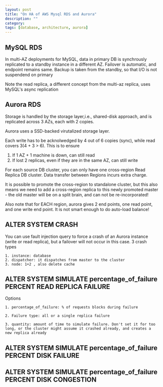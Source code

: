 ```yaml
---
layout: post
title: "On HA of AWS Mysql RDS and Aurora"
description: ""
category: 
tags: [database, architecture, aurora]
---
```

MySQL RDS
-------
In multi-AZ deployments for MySQL, data in primary DB is synchrously replicated to a standby instance in a different AZ. Failover is automatic, and endpoint remains same. Backup is taken from the standby, so that I/O is not suspendend on primary

Note the read replica, a different concept from the multi-az replica, uses MySQL's async replication


Aurora RDS
--------
Storage is handled by the storage layer,i.e., shared-disk approach, and is replicated across 3 AZs, each with 2 copies. 

Aurora uses a SSD-backed virutalized storage layer.  

Each write has to be acknolwedged by 4 out of 6 copies (sync), while read covers 3(4 + 3 > 6). This is to ensure
1. If 1 AZ + 1 machine is down, can still read
2. If lost 2 replicas, even if they are in the same AZ, can still write

For each source DB cluster, you can only have one cross-region Read Replica DB cluster. Data transfer between Regions incurs extra charge. 

It is possible to promote the cross-region to standalone cluster, but this also means we need to add a cross-region replica to this newly promoted master - the old master will be on a split brain, and can not be re-incorporated!

Also note that for EACH region, aurora gives 2 end points, one read point, and one write end point. It is not smart enough to do auto-load balance!


ALTER SYSTEM CRASH
----------
You can use fault injection query to force a crash of an Aurora instance (write or read replica), but a failover will not occur in this case. 3 crash types

```
1. instance: database
2. dispatcher: it dispatches from master to the cluster
3. node: 1+2 , also delete cache
```

ALTER SYSTEM SIMULATE percentage_of_failure PERCENT READ REPLICA FAILURE
----------
Options
```
1. percentage_of_failure: % of requests blocks during failure

2. Failure type: all or a single replica failure

3. quantity: amount of time to simulate failure. Don't set it for too long, or the cluster might assume it crashed already, and creates a new replica already
```

ALTER SYSTEM SIMULATE percentage_of_failure PERCENT DISK FAILURE
---------

ALTER SYSTEM SIMULATE percentage_of_failure PERCENT DISK CONGESTION
--------

